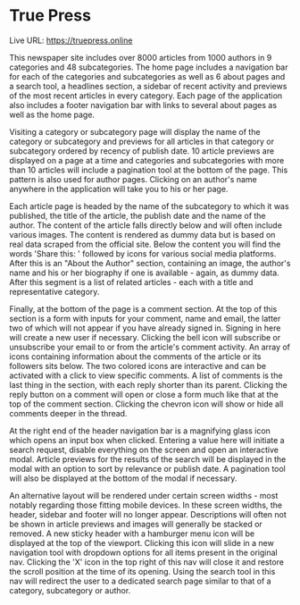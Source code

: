 # True Press

Live URL: https://truepress.online

This newspaper site includes over 8000 articles from 1000 authors in 9 categories and 48 subcategories. The home page includes a navigation bar for each of the categories and subcategories as well as 6 about pages and a search tool, a headlines section, a sidebar of recent activity and previews of the most recent articles in every category. Each page of the application also includes a footer navigation bar with links to several about pages as well as the home page.

Visiting a category or subcategory page will display the name of the category or subcategory and previews for all articles in that category or subcategory ordered by recency of publish date. 10 article previews are displayed on a page at a time and categories and subcategories with more than 10 articles will include a pagination tool at the bottom of the page. This pattern is also used for author pages. Clicking on an author's name anywhere in the application will take you to his or her page.

Each article page is headed by the name of the subcategory to which it was published, the title of the article, the publish date and the name of the author. The content of the article falls directly below and will often include various images. The content is rendered as dummy data but is based on real data scraped from the official site. Below the content you will find the words 'Share this: ' followed by icons for various social media platforms. After this is an "About the Author" section, containing an image, the author's name and his or her biography if one is available - again, as dummy data. After this segment is a list of related articles - each with a title and representative category.

Finally, at the bottom of the page is a comment section. At the top of this section is a form with inputs for your comment, name and email, the latter two of which will not appear if you have already signed in. Signing in here will create a new user if necessary. Clicking the bell icon will subscribe or unsubscribe your email to or from the article's comment activity. An array of icons containing information about the comments of the article or its followers sits below. The two colored icons are interactive and can be activated with a click to view specific comments. A list of comments is the last thing in the section, with each reply shorter than its parent. Clicking the reply button on a comment will open or close a form much like that at the top of the comment section. Clicking the chevron icon will show or hide all comments deeper in the thread.

At the right end of the header navigation bar is a magnifying glass icon which opens an input box when clicked. Entering a value here will initiate a search request, disable everything on the screen and open an interactive modal. Article previews for the results of the search will be displayed in the modal with an option to sort by relevance or publish date. A pagination tool will also be displayed at the bottom of the modal if necessary.

An alternative layout will be rendered under certain screen widths - most notably regarding those fitting mobile devices. In these screen widths, the header, sidebar and footer will no longer appear. Descriptions will often not be shown in article previews and images will generally be stacked or removed. A new sticky header with a hamburger menu icon will be displayed at the top of the viewport. Clicking this icon will slide in a new navigation tool with dropdown options for all items present in the original nav. Clicking the 'X' icon in the top right of this nav will close it and restore the scroll position at the time of its opening. Using the search tool in this nav will redirect the user to a dedicated search page similar to that of a category, subcategory or author.
